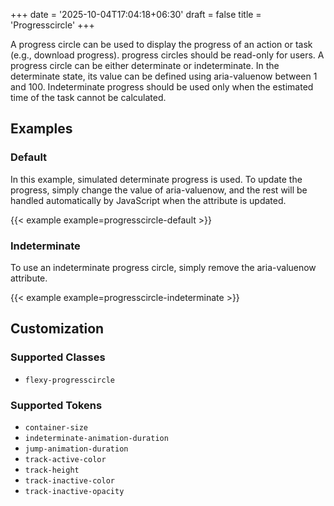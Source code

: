 +++
date = '2025-10-04T17:04:18+06:30'
draft = false
title = 'Progresscircle'
+++

A progress circle can be used to display the progress of an action or task (e.g., download progress). progress circles should be read-only for users. A progress circle can be either determinate or indeterminate. In the determinate state, its value can be defined using aria-valuenow between 1 and 100. Indeterminate progress should be used only when the estimated time of the task cannot be calculated.

## Examples

### Default

In this example, simulated determinate progress is used. To update the progress, simply change the value of aria-valuenow, and the rest will be handled automatically by JavaScript when the attribute is updated.

{{< example example=progresscircle-default >}}

### Indeterminate

To use an indeterminate progress circle, simply remove the aria-valuenow attribute.

{{< example example=progresscircle-indeterminate >}}

## Customization

### Supported Classes

- `flexy-progresscircle`

### Supported Tokens

- `container-size`
- `indeterminate-animation-duration`
- `jump-animation-duration`
- `track-active-color`
- `track-height`
- `track-inactive-color`
- `track-inactive-opacity`
